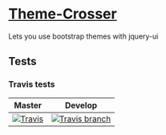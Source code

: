 # [Theme-Crosser](https://lazerbeak12345.github.io/Theme-Crosser/)
Lets you use bootstrap themes with jquery-ui

## Tests

### Travis tests

Master | Develop
--- | ---
[![Travis](https://travis-ci.org/Lazerbeak12345/Theme-Crosser.svg?branch=master)](https://travis-ci.org/Lazerbeak12345/Theme-Crosser) | [![Travis branch](https://travis-ci.org/Lazerbeak12345/Theme-Crosser.svg?branch=develop)](https://travis-ci.org/Lazerbeak12345/Theme-Crosser)
